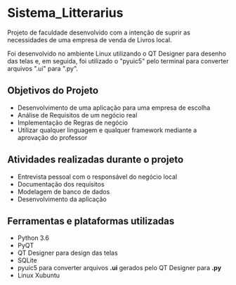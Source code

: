 # Sistema_Litterarius
Projeto de faculdade desenvolvido com a intenção de suprir as necessidades de uma empresa de venda de Livros local.

Foi desenvolvido no ambiente Linux utilizando o QT Designer para desenho das telas e, em seguida, foi utilizado o "pyuic5" pelo terminal para converter arquivos ".ui" para ".py".

## Objetivos do Projeto
- Desenvolvimento de uma aplicação para uma empresa de escolha
- Análise de Requisitos de um negócio real
- Implementação de Regras de negócio
- Utilizar qualquer linguagem e qualquer framework mediante a aprovação do professor

## Atividades realizadas durante o projeto
- Entrevista pessoal com o responsável do negócio local
- Documentação dos requisitos
- Modelagem de banco de dados
- Desenvolvimento da aplicação

## Ferramentas e plataformas utilizadas
- Python 3.6
- PyQT
- QT Designer para design das telas
- SQLite
- pyuic5 para converter arquivos **.ui** gerados pelo QT Designer para **.py**
- Linux Xubuntu
